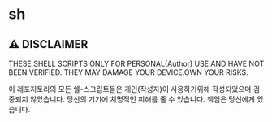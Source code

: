 # sh

## ⚠️ DISCLAIMER

THESE SHELL SCRIPTS ONLY FOR PERSONAL(Author) USE AND HAVE NOT BEEN VERIFIED. THEY MAY DAMAGE YOUR DEVICE.OWN YOUR RISKS.

이 레포지토리의 모든 쉘-스크립트들은 개인(작성자)이 사용하기위해 작성되었으며 검증되지 않았습니다. 당신의 기기에 치명적인 피해를 줄 수 있습니다. 책임은 당신에게 있습니다.

